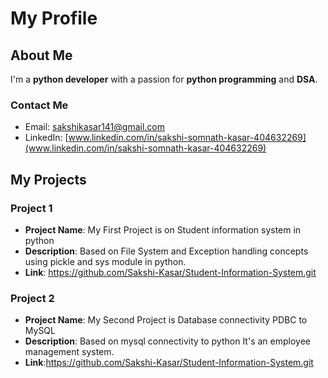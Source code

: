 # My Profile

## About Me

I'm a **python developer** with a passion for **python programming** and **DSA**.

### Contact Me

- Email: [sakshikasar141@gmail.com](mailto:sakshikasar141@gmail.com)
- LinkedIn: [www.linkedin.com/in/sakshi-somnath-kasar-404632269](www.linkedin.com/in/sakshi-somnath-kasar-404632269)

## My Projects

### Project 1

- **Project Name**: My First Project is on Student information system  in python 
- **Description**: Based on File System and Exception handling concepts using pickle and sys module in python.
- **Link**: https://github.com/Sakshi-Kasar/Student-Information-System.git

### Project 2

- **Project Name**: My Second Project is Database connectivity PDBC to MySQL 
- **Description**: Based on mysql connectivity to python It's an employee management system.
- **Link**:https://github.com/Sakshi-Kasar/Student-Information-System.git



